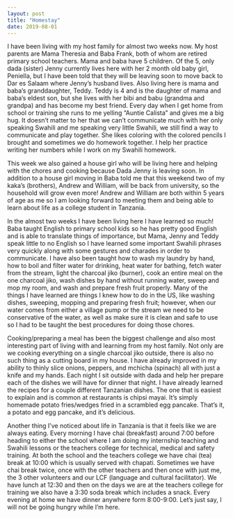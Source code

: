 ```yaml
---
layout: post
title: "Homestay"
date: 2019-08-01
---
```


I have been living with my host family for almost two weeks now. My host parents are Mama Theresia and Baba Frank, both of whom are retired primary school teachers. Mama and baba have 5 children. Of the 5, only dada (sister) Jenny currently lives here with her 2 month old baby girl, Peniella, but I have been told that they will be leaving soon to move back to Dar es Salaam where Jenny’s husband lives. Also living here is mama and baba’s granddaughter, Teddy. Teddy is 4 and is the daughter of mama and baba’s eldest son, but she lives with her bibi and babu (grandma and grandpa) and has become my best friend. Every day when I get home from school or training she runs to me yelling “Auntie Calista” and gives me a big hug. It doesn’t matter to her that we can’t communicate much with her only speaking Swahili and me speaking very little Swahili, we still find a way to communicate and play together. She likes coloring with the colored pencils I brought and sometimes we do homework together. I help her practice writing her numbers while I work on my Swahili homework. 

This week we also gained a house girl who will be living here and helping with the chores and cooking because Dada Jenny is leaving soon. In addition to a house girl moving in Baba told me that this weekend two of my kaka’s (brothers), Andrew and William, will be back from university, so the household will grow even more! Andrew and William are both within 5 years of age as me so I am looking forward to meeting them and being able to learn about life as a college student in Tanzania.

In the almost two weeks I have been living here I have learned so much! Baba taught English to primary school kids so he has pretty good English and is able to translate things of importance, but Mama, Jenny and Teddy speak little to no English so I have learned some important Swahili phrases very quickly along with some gestures and charades in order to communicate. I have also been taught how to wash my laundry by hand, how to boil and filter water for drinking, heat water for bathing, fetch water from the stream, light the charcoal jiko (burner), cook an entire meal on the one charcoal jiko, wash dishes by hand without running water, sweep and mop my room, and wash and prepare fresh fruit properly. Many of the things I have learned are things I knew how to do in the US, like washing dishes, sweeping, mopping and preparing fresh fruit; however, when our water comes from either a village pump or the stream we need to be conservative of the water, as well as make sure it is clean and safe to use so I had to be taught the best procedures for doing those chores.

Cooking/preparing a meal has been the biggest challenge and also most interesting part of living with and learning from my host family. Not only are we cooking everything on a single charcoal jiko outside, there is also no such thing as a cutting board in my house. I have already improved in my ability to thinly slice onions, peppers, and mchicha (spinach) all with just a knife and my hands. Each night I sit outside with dada and help her prepare each of the dishes we will have for dinner that night. I have already learned the recipes for a couple different Tanzanian dishes. The one that is easiest to explain and is common at restaurants is chipsi mayai. It’s simply homemade potato fries/wedges fried in a scrambled egg pancake. That’s it, a potato and egg pancake, and it’s delicious.

Another thing I’ve noticed about life in Tanzania is that it feels like we are always eating. Every morning I have chai (breakfast) around 7:00 before heading to either the school where I am doing my internship teaching and Swahili lessons or the teachers college for technical, medical and safety training. At both the school and the teachers college we have chai (tea) break at 10:00 which is usually served with chapati. Sometimes we have chai break twice, once with the other teachers and then once with just me, the 3 other volunteers and our LCF (language and cultural facilitator). We have lunch at 12:30 and then on the days we are at the teachers college for training we also have a 3:30 soda break which includes a snack. Every evening at home we have dinner anywhere form 8:00-9:00. Let’s just say, I will not be going hungry while I’m here.
